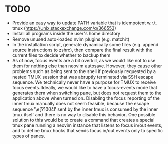 # TODO

- Provide an easy way to update PATH variable that is idempotent w.r.t. tmux (https://unix.stackexchange.com/q/366553)
- Install all programs inside the user's home directory
- Remove unused auto-loaded nvim plugins (e.g. matchit)
- In the installation script, generate dynamically some files (e.g. append source instructions to zshrc), then compare the final result with the current files to decide whether to backup them
- As of now, focus events are a bit overkill, as we would like not to use them for nothing else than neovim autosave. However, they cause other problems such as being sent to the shell if previously requested by a nested TMUX session that was abruptly terminated via SSH escape sequence. We technically never have a purpose for TMUX to receive focus events. Ideally, we would like to have a focus-events mode that generates them when switching pane, but does not request them to the application above when turned on. Disabling the focus reporting of the inner tmux manually does not seem feasible, because the escape sequence '\e[?1004l' sent by the inner tmux is consumed by the inner tmux itself and there is no way to disable this behavior. One possible solution to this would be to create a command that creates a special tmux pane running a neovim instance that listens to focus in/out events, and to define tmux hooks that sends focus in/out events only to specific types of panes.

